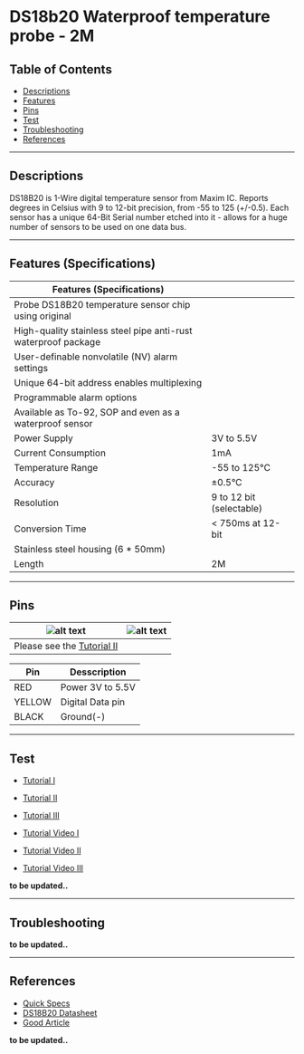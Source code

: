 # DS18b20 Waterproof temperature probe - 2M

## Table of Contents

-   [Descriptions](#descriptions)
-   [Features](#features)
-   [Pins](#pins)
-   [Test](#test-code)
-   [Troubleshooting](#troubleshooting)
-   [References](#references)

---

## Descriptions

DS18B20 is 1-Wire digital temperature sensor from Maxim IC. Reports degrees in Celsius with 9 to 12-bit precision, from -55 to 125 (+/-0.5). Each sensor has a unique 64-Bit Serial number etched into it - allows for a huge number of sensors to be used on one data bus.

---

## Features (Specifications)

| Features (Specifications)                                      |                          |
| -------------------------------------------------------------- | ------------------------ |
| Probe DS18B20 temperature sensor chip using original           |
| High-quality stainless steel pipe anti-rust waterproof package |
| User-definable nonvolatile (NV) alarm settings                 |
| Unique 64-bit address enables multiplexing                     |
| Programmable alarm options                                     |
| Available as To-92, SOP and even as a waterproof sensor        |
| Power Supply                                                   | 3V to 5.5V               |
| Current Consumption                                            | 1mA                      |
| Temperature Range                                              | -55 to 125°C             |
| Accuracy                                                       | ±0.5°C                   |
| Resolution                                                     | 9 to 12 bit (selectable) |
| Conversion Time                                                | < 750ms at 12-bit        |
| Stainless steel housing (6 \* 50mm)                            |                          |
| Length                                                         | 2M                       |

---

## Pins

| ![alt text](https://bit.ly/3u5VaDI 'pinout')         | ![alt text](https://bit.ly/39oOXer 'pinout') |
| ---------------------------------------------------- | -------------------------------------------- |
| Please see the [Tutorial II](https://bit.ly/2PJMhkE) |                                              |

| Pin    | Desscription     |
| ------ | ---------------- |
| RED    | Power 3V to 5.5V |
| YELLOW | Digital Data pin |
| BLACK  | Ground(-)        |

---

## Test

-   [Tutorial I](http://bit.ly/DS18B200-Water-Proof-Temperature-Sensor)
-   [Tutorial II](https://bit.ly/2PJMhkE)
-   [Tutorial III](http://bit.ly/Guide-for-DS18B20-Tutorials)

-   [Tutorial Video I](https://youtu.be/hIkUQZuaTE4)
-   [Tutorial Video II](https://youtu.be/SHOO7wIRVCs)
-   [Tutorial Video III](https://youtu.be/bwljMhTKoGw)

**to be updated..**

---

## Troubleshooting

**to be updated..**

---

## References

-   [Quick Specs](https://bit.ly/39sCo1H)
-   [DS18B20 Datasheet](http://bit.ly/DS18B20_Datasheet)
-   [Good Article](http://bit.ly/Temperature-Sensors-comparison)

**to be updated..**
